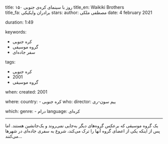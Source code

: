 
title: ۱۵۰ روز با سینمای کره‌ی جنوبی 
title_en: Waikiki Brothers  
title_fa: برادران وایکیکی
stars: 
author: مصطفی ملکی
date: 4 february 2021

duration: 1:49

keywords:
  - کره جنوبی
  - گروه موسیقی
  - سفر جاده‌ای
  
tags:
  - کره جنوبی
  - 2001
  - گروه موسیقی

when:
  created: 2001

where:
  country: 
    - کره جنوبی 
who:
  director: ییم سون-ری

which:
  genre:
    - درام
  language: کره‌ای

---

یک گروه موسیقی که برعکس گروه‌های دیگر به‌جایی نمی‌روند و یک‌جانشین هستند. اما پس از اینکه یکی از اعضای گروه آنها را ترک می‌کند، شروع به سفری جاده‌ای در شهرها می‌کنند...

